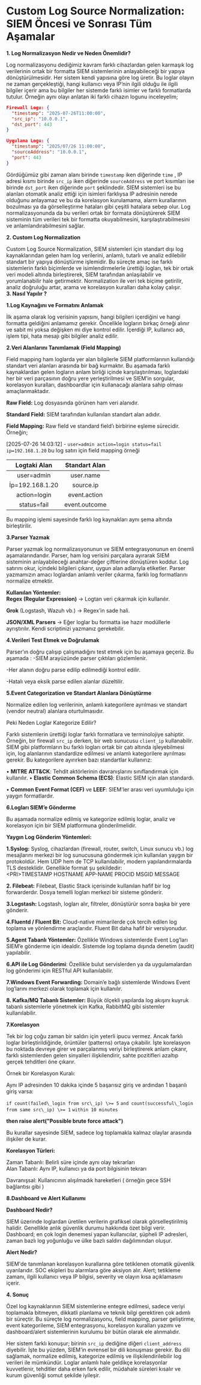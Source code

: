 # Custom Log Source Normalization: SIEM Öncesi ve  Sonrası Tüm Aşamalar

**1\. Log Normalizasyon Nedir ve Neden Önemlidir?** 

Log normalizasyonu dediğimiz kavram farklı cihazlardan gelen karmaşık log verilerinin  ortak bir formatta SIEM sistemlerinin anlayabileceği bir yapıya dönüştürülmesidir. Her  sistem kendi yapısına göre log üretir. Bu loglar olayın ne zaman gerçekleştiği, hangi  kullanıcı veya IP’nin ilgili olduğu ile ilgili bilgiler içerir ama bu bilgiler her sistemde farklı  isimler ve farklı formatlarda tutulur. Örneğin aynı olayı anlatan iki farklı cihazın logunu  inceleyelim; 

```json
Firewall Logu: {
  "timestamp": "2025-07-26T11:00:00",
  "src_ip": "10.0.0.1",
  "dst_port": 443
} 
```
```json
Uygulama Logu: {
  "timestamp": "2025/07/26 11:00:00",
  "sourceAddress": "10.0.0.1",
  "port": 443
} 
```
Gördüğümüz gibi zaman alanı birinde `timestamp` iken diğerinde `time` , IP adresi kısmı  birinde `src_ip` iken diğerinde `sourceAddress` ve port kısımları ise birinde `dst_port` iken diğerinde `port` şeklindedir. SIEM sistemleri ise bu alanları otomatik analiz ettiği  için isimleri farklıysa IP adresinin nerede olduğunu anlayamaz ve bu da korelasyon  kurulamama, alarm kurallarının bozulması ya da görselleştirme hataları gibi çeşitli  hatalara sebep olur. Log normalizasyonunda da bu verileri ortak bir formata  dönüştürerek SIEM sisteminin tüm verileri tek bir formatta okuyabilmesini,  karşılaştırabilmesini ve anlamlandırabilmesini sağlar. 

**2\. Custom Log Normalization** 

Custom Log Source Normalization, SIEM sistemleri için standart dışı log kaynaklarından  gelen ham log verilerini, anlamlı, tutarlı ve analiz edilebilir standart bir yapıya dönüştürme işlemidir. Bu süreçte amaç ise farklı sistemlerin farklı biçimlerde ve  isimlendirmelerle ürettiği logları, tek bir ortak veri modeli altında birleştirerek, SIEM  tarafından anlaşılabilir ve yorumlanabilir hale getirmektir. Normalization ile veri tek  biçime getirilir, analiz doğruluğu artar, arama ve korelasyon kuralları daha kolay çalışır.  
**3\. Nasıl Yapılır ?** 

**1.Log Kaynağını ve Formatını Anlamak** 

İlk aşama olarak log verisinin yapısını, hangi bilgileri içerdiğini ve hangi formatta geldiğini  anlamamız gerekir. Öncelikle logların birkaç örneği alınır ve sabit mi yoksa değişken mi  diye kontrol edilir. İçerdiği IP, kullanıcı adı, işlem tipi, hata mesajı gibi bilgiler analiz edilir. 

**2.Veri Alanlarını Tanımlamak (Field Mapping)** 

Field mapping ham loglarda yer alan bilgilerle SIEM platformlarının kullandığı standart  veri alanları arasında bir bağ kurmaktır. Bu aşamada farklı kaynaklardan gelen logların  anlam birliği içinde karşılaştırılması, loglardaki her bir veri parçasının doğru yere  yerleştirilmesi ve SIEM’in sorgular, korelasyon kuralları, dashboardlar için kullanacağı  alanlara sahip olması amaçlanmaktadır. 

**Raw Field:** Log dosyasında görünen ham veri alanıdır. 

**Standard Field:** SIEM tarafından kullanılan standart alan adıdır. 

**Field Mapping:** Raw field ve standard field’ı birbirine eşleme sürecidir. Örneğin; 

\[2025-07-26 14:03:12\] \- `user=admin action=login status=fail ip=192.168.1.20` bu log satırı için field mapping örneği  

| Logtaki Alan  | Standart Alan |
| :---: | :---: |
| user=admin  | user.name |
| İp=192.168.1.20  | source.ip |
| action=login  | event.action |
| status=fail  | event.outcome |

Bu mapping işlemi sayesinde farklı log kaynakları aynı şema altında birleştirilir. 

**3.Parser Yazmak** 

Parser yazmak log normalizasyonunun ve SIEM entegrasyonunun en önemli  aşamalarındandır. Parser, ham log verisini parçalara ayırarak SIEM sisteminin  anlayabileceği anahtar-değer çiftlerine dönüştüren koddur. Log satırını okur, içindeki  bilgileri çıkarır, uygun alan adlarıyla etiketler. Parser yazmamızın amacı loglardan  anlamlı veriler çıkarma, farklı log formatlarını normalize etmektir. 

**Kullanılan Yöntemler:**  
**Regex (Regular Expression)** → Logtan veri çıkarmak için kullanılır. 

**Grok** (Logstash, Wazuh vb.) → Regex’in sade hali. 

**JSON/XML Parsers** → Eğer loglar bu formatta ise hazır modüllerle ayrıştırılır. Kendi scriptinizi yazmanız gerekebilir. 

**4.Verileri Test Etmek ve Doğrulamak** 

Parser’ın doğru çalışıp çalışmadığını test etmek için bu aşamaya geçeriz. Bu aşamada : \-SIEM arayüzünde parser çıktıları gözlemlenir. 

\-Her alanın doğru parse edilip edilmediği kontrol edilir. 

\-Hatalı veya eksik parse edilen alanlar düzeltilir. 

**5.Event Categorization ve Standart Alanlara Dönüştürme** 

Normalize edilen log verilerinin, anlamlı kategorilere ayrılması ve standart (vendor neutral) alanlara oturtulmasıdır. 

Peki Neden Loglar Kategorize Edilir? 

Farklı sistemlerin ürettiği loglar farklı formatlara ve terminolojiye sahiptir. Örneğin, bir  firewall `src_ip` derken, bir web sunucusu `client_ip` kullanabilir. SIEM gibi platformların  bu farklı logları ortak bir çatı altında işleyebilmesi için, log alanlarının standardize  edilmesi ve anlamlı kategorilere ayrılması gerekir. Bu kategorilere ayırırken bazı  standartlar kullanırız: 

• **MITRE ATT\&CK**: Tehdit aktörlerinin davranışlarını sınıflandırmak için kullanılır. • **Elastic Common Schema (ECS)**: Elastic SIEM için alan standardı. 

• **Common Event Format (CEF)** ve **LEEF**: SIEM'ler arası veri uyumluluğu için yaygın  formatlardır. 

**6.Logları SIEM’e Gönderme** 

Bu aşamada normalize edilmiş ve kategorize edilmiş loglar, analiz ve korelasyon için bir  SIEM platformuna gönderilmelidir. 

**Yaygın Log Gönderim Yöntemleri:** 

**1.Syslog:** Syslog, cihazlardan (firewall, router, switch, Linux sunucu vb.) log mesajlarını  merkezi bir log sunucusuna göndermek için kullanılan yaygın bir protokoldür. Hem UDP  hem de TCP kullanılabilir, modern yapılandırmalarda TLS desteklidir. Genellikle format  şu şekildedir:  
\<PRI\>TIMESTAMP HOSTNAME APP\-NAME PROCID MSGID MESSAGE 

**2\. Filebeat:** Filebeat, Elastic Stack içerisinde kullanılan hafif bir log forwarderdır. Dosya  temelli logları merkezi bir sisteme gönderir. 

**3.Logstash:** Logstash, logları alır, filtreler, dönüştürür sonra başka bir yere gönderir. 

**4.Fluentd / Fluent Bit:** Cloud-native mimarilerde çok tercih edilen log toplama ve  yönlendirme araçlarıdır. Fluent Bit daha hafif bir versiyonudur. 

**5.Agent Tabanlı Yöntemler:** Özellikle Windows sistemlerde Event Log’ları SIEM’e  gönderme için idealdir. Sistemde log toplama dışında denetim (audit) yapılabilir. 

**6.API ile Log Gönderimi**: Özellikle bulut servislerden ya da uygulamalardan log  gönderimi için RESTful API kullanılabilir. 

**7.Windows Event Forwarding:** Domain’e bağlı sistemlerde Windows Event log’larını  merkezi olarak toplamak için kullanılır. 

**8\. Kafka/MQ Tabanlı Sistemler:** Büyük ölçekli yapılarda log akışını kuyruk tabanlı  sistemlerle yönetmek için Kafka, RabbitMQ gibi sistemler kullanılabilir. 

**7.Korelasyon**  

Tek bir log çoğu zaman bir saldırı için yeterli ipucu vermez. Ancak farklı loglar  birleştirildiğinde, örüntüler (patterns) ortaya çıkabilir. İşte korelasyon bu noktada  devreye girer ve parçalanmış veriyi birleştirerek anlam çıkarır, farklı sistemlerden gelen  sinyalleri ilişkilendirir, sahte pozitifleri azaltıp gerçek tehditleri öne çıkarır. 

Örnek bir Korelasyon Kuralı: 

Aynı IP adresinden 10 dakika içinde 5 başarısız giriş ve ardından 1 başarılı giriş varsa: 

`if count(failed\_login from src\_ip) \>= 5`
`and count(successful\_login from same src\_ip) \>= 1`
`within 10 minutes`

**then raise alert("Possible brute force attack")** 

Bu kurallar sayesinde SIEM, sadece log toplamakla kalmaz olaylar arasında ilişkiler de kurar. 

**Korelasyon Türleri:** 

Zaman Tabanlı: Belirli süre içinde aynı olay tekrarları  
Alan Tabanlı: Aynı IP, kullanıcı ya da port bilgisinin tekrarı 

Davranışsal: Kullanıcının alışılmadık hareketleri ( örneğin gece SSH bağlantısı gibi ) 

**8.Dashboard ve Alert Kullanımı** 

**Dashboard Nedir?** 

SIEM üzerinde loglardan üretilen verilerin grafiksel olarak görselleştirilmiş halidir.  Genellikle anlık güvenlik durumu hakkında özet bilgi verir. Dashboard; en çok login  denemesi yapan kullanıcılar, şüpheli IP adresleri, zaman bazlı log yoğunluğu ve ülke  bazlı saldırı dağılımından oluşur. 

**Alert Nedir?** 

SIEM'de tanımlanan korelasyon kurallarına göre tetiklenen otomatik güvenlik uyarılarıdır.  SOC ekipleri bu alarmlara göre aksiyon alır. Alert; tetikleme zamanı, ilgili kullanıcı veya IP  bilgisi, severity ve olayın kısa açıklamasını içerir. 

**4\. Sonuç** 

Özel log kaynaklarının SIEM sistemlerine entegre edilmesi, sadece veriyi toplamakla  bitmeyen, dikkatli planlama ve teknik bilgi gerektiren çok adımlı bir süreçtir. Bu süreçte  log normalizasyonu, field mapping, parser geliştirme, event kategorileme, SIEM  entegrasyonu, korelasyon kuralları yazımı ve dashboard/alert sistemlerinin kurulumu bir  bütün olarak ele alınmalıdır. 

Her sistem farklı konuşur; birinin `src_ip` dediğine diğeri `client_address` diyebilir. İşte  bu yüzden, SIEM’in evrensel bir dili konuşması gerekir. Bu dili sağlamak, normalize  edilmiş, kategorize edilmiş ve ilişkilendirilebilir log verileri ile mümkündür. Loglar  anlamlı hale geldikçe korelasyonlar kuvvetlenir, tehditler daha erken fark edilir,  müdahale süreleri kısalır ve kurum güvenliği somut şekilde iyileşir.